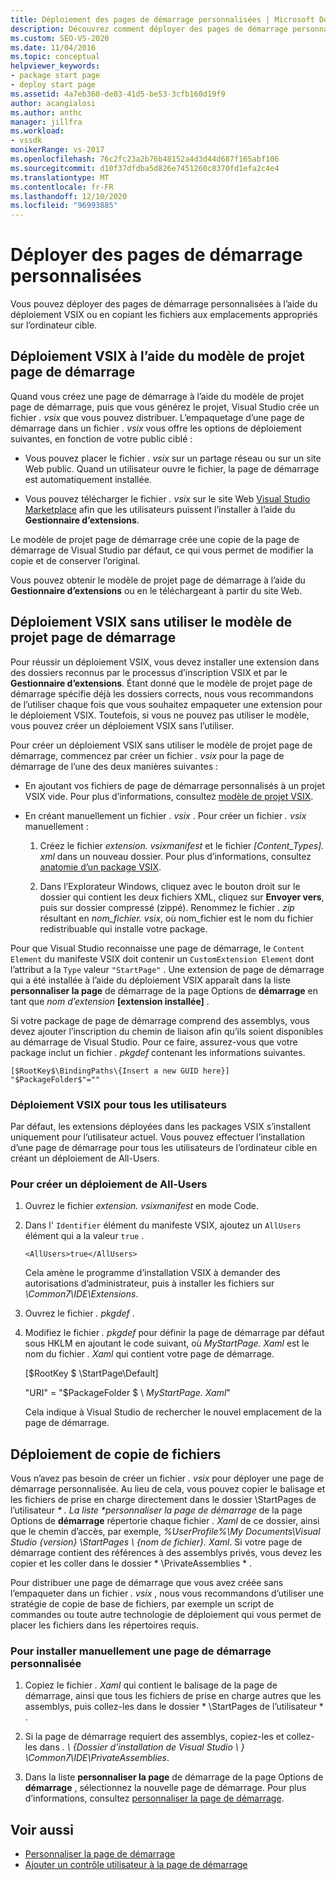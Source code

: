 ```yaml
---
title: Déploiement des pages de démarrage personnalisées | Microsoft Docs
description: Découvrez comment déployer des pages de démarrage personnalisées à l’aide d’un déploiement VSIX ou en copiant les fichiers aux emplacements corrects sur l’ordinateur cible.
ms.custom: SEO-VS-2020
ms.date: 11/04/2016
ms.topic: conceptual
helpviewer_keywords:
- package start page
- deploy start page
ms.assetid: 4a7eb360-de83-41d5-be53-3cfb160d19f9
author: acangialosi
ms.author: anthc
manager: jillfra
ms.workload:
- vssdk
monikerRange: vs-2017
ms.openlocfilehash: 76c2fc23a2b76b48152a4d3d44d687f165abf106
ms.sourcegitcommit: d10f37dfdba5d826e7451260c8370fd1efa2c4e4
ms.translationtype: MT
ms.contentlocale: fr-FR
ms.lasthandoff: 12/10/2020
ms.locfileid: "96993885"
---
```

# <a name="deploy-custom-start-pages"></a>Déployer des pages de démarrage personnalisées

Vous pouvez déployer des pages de démarrage personnalisées à l’aide du déploiement VSIX ou en copiant les fichiers aux emplacements appropriés sur l’ordinateur cible.

## <a name="vsix-deployment-by-using-the-start-page-project-template"></a>Déploiement VSIX à l’aide du modèle de projet page de démarrage

Quand vous créez une page de démarrage à l’aide du modèle de projet page de démarrage, puis que vous générez le projet, Visual Studio crée un fichier *. vsix* que vous pouvez distribuer. L’empaquetage d’une page de démarrage dans un fichier *. vsix* vous offre les options de déploiement suivantes, en fonction de votre public ciblé :

- Vous pouvez placer le fichier *. vsix* sur un partage réseau ou sur un site Web public. Quand un utilisateur ouvre le fichier, la page de démarrage est automatiquement installée.

- Vous pouvez télécharger le fichier *. vsix* sur le site Web [Visual Studio Marketplace](https://marketplace.visualstudio.com/) afin que les utilisateurs puissent l’installer à l’aide du **Gestionnaire d’extensions**.

Le modèle de projet page de démarrage crée une copie de la page de démarrage de Visual Studio par défaut, ce qui vous permet de modifier la copie et de conserver l’original.

Vous pouvez obtenir le modèle de projet page de démarrage à l’aide du **Gestionnaire d’extensions** ou en le téléchargeant à partir du site Web.

## <a name="vsix-deployment-without-using-the-start-page-project-template"></a>Déploiement VSIX sans utiliser le modèle de projet page de démarrage
 Pour réussir un déploiement VSIX, vous devez installer une extension dans des dossiers reconnus par le processus d’inscription VSIX et par le **Gestionnaire d’extensions**. Étant donné que le modèle de projet page de démarrage spécifie déjà les dossiers corrects, nous vous recommandons de l’utiliser chaque fois que vous souhaitez empaqueter une extension pour le déploiement VSIX. Toutefois, si vous ne pouvez pas utiliser le modèle, vous pouvez créer un déploiement VSIX sans l’utiliser.

 Pour créer un déploiement VSIX sans utiliser le modèle de projet page de démarrage, commencez par créer un fichier *. vsix* pour la page de démarrage de l’une des deux manières suivantes :

- En ajoutant vos fichiers de page de démarrage personnalisés à un projet VSIX vide. Pour plus d’informations, consultez [modèle de projet VSIX](../extensibility/vsix-project-template.md).

- En créant manuellement un fichier *. vsix* . Pour créer un fichier *. vsix* manuellement :

   1. Créez le fichier *extension. vsixmanifest* et le fichier *[Content_Types]. xml* dans un nouveau dossier. Pour plus d’informations, consultez [anatomie d’un package VSIX](../extensibility/anatomy-of-a-vsix-package.md).

   2. Dans l’Explorateur Windows, cliquez avec le bouton droit sur le dossier qui contient les deux fichiers XML, cliquez sur **Envoyer vers**, puis sur dossier compressé (zippé). Renommez le fichier *. zip* résultant en *nom_fichier. vsix*, où nom_fichier est le nom du fichier redistribuable qui installe votre package.

Pour que Visual Studio reconnaisse une page de démarrage, le `Content Element` du manifeste VSIX doit contenir un `CustomExtension Element` dont l’attribut a la `Type` valeur `"StartPage"` . Une extension de page de démarrage qui a été installée à l’aide du déploiement VSIX apparaît dans la liste **personnaliser la page** de démarrage de la page Options de **démarrage** en tant que *nom d’extension* **[extension installée]** .

Si votre package de page de démarrage comprend des assemblys, vous devez ajouter l’inscription du chemin de liaison afin qu’ils soient disponibles au démarrage de Visual Studio. Pour ce faire, assurez-vous que votre package inclut un fichier *. pkgdef* contenant les informations suivantes.

```
[$RootKey$\BindingPaths\{Insert a new GUID here}]
"$PackageFolder$"=""
```

### <a name="vsix-deployment-for-all-users"></a>Déploiement VSIX pour tous les utilisateurs
 Par défaut, les extensions déployées dans les packages VSIX s’installent uniquement pour l’utilisateur actuel. Vous pouvez effectuer l’installation d’une page de démarrage pour tous les utilisateurs de l’ordinateur cible en créant un déploiement de All-Users.

### <a name="to-create-an-all-users-deployment"></a>Pour créer un déploiement de All-Users

1. Ouvrez le fichier *extension. vsixmanifest* en mode Code.

2. Dans l' `Identifier` élément du manifeste VSIX, ajoutez un `AllUsers` élément qui a la valeur `true` .

    ```
    <AllUsers>true</AllUsers>
    ```

     Cela amène le programme d’installation VSIX à demander des autorisations d’administrateur, puis à installer les fichiers sur *\Common7\IDE\Extensions*.

3. Ouvrez le fichier *. pkgdef* .

4. Modifiez le fichier *. pkgdef* pour définir la page de démarrage par défaut sous HKLM en ajoutant le code suivant, où *MyStartPage. Xaml* est le nom du fichier *. Xaml* qui contient votre page de démarrage.

     [$RootKey $ \StartPage\Default]

     "URI" = "$PackageFolder $ \\ *MyStartPage. Xaml*"

     Cela indique à Visual Studio de rechercher le nouvel emplacement de la page de démarrage.

## <a name="file-copy-deployment"></a>Déploiement de copie de fichiers
 Vous n’avez pas besoin de créer un fichier *. vsix* pour déployer une page de démarrage personnalisée. Au lieu de cela, vous pouvez copier le balisage et les fichiers de prise en charge directement dans le dossier \StartPages de l’utilisateur <em> \* . La liste **personnaliser la page de démarrage</em>* de la page Options de **démarrage** répertorie chaque fichier *. Xaml* de ce dossier, ainsi que le chemin d’accès, par exemple, *%UserProfile%\My Documents\Visual Studio {version} \StartPages \\ {nom de fichier}. Xaml*. Si votre page de démarrage contient des références à des assemblys privés, vous devez les copier et les coller dans le dossier * \PrivateAssemblies \* .

 Pour distribuer une page de démarrage que vous avez créée sans l’empaqueter dans un fichier *. vsix* , nous vous recommandons d’utiliser une stratégie de copie de base de fichiers, par exemple un script de commandes ou toute autre technologie de déploiement qui vous permet de placer les fichiers dans les répertoires requis.

### <a name="to-manually-install-a-custom-start-page"></a>Pour installer manuellement une page de démarrage personnalisée

1. Copiez le fichier *. Xaml* qui contient le balisage de la page de démarrage, ainsi que tous les fichiers de prise en charge autres que les assemblys, puis collez-les dans le dossier * \StartPages de l’utilisateur \* .

2. Si la page de démarrage requiert des assemblys, copiez-les et collez-les dans *. \\ {Dossier d’installation de Visual Studio \\ } \Common7\IDE\PrivateAssemblies*.

3. Dans la liste **personnaliser la page** de démarrage de la page Options de **démarrage** , sélectionnez la nouvelle page de démarrage. Pour plus d’informations, consultez [personnaliser la page de démarrage](../ide/customizing-the-start-page-for-visual-studio.md).

## <a name="see-also"></a>Voir aussi

- [Personnaliser la page de démarrage](../ide/customizing-the-start-page-for-visual-studio.md)
- [Ajouter un contrôle utilisateur à la page de démarrage](../extensibility/adding-user-control-to-the-start-page.md)

